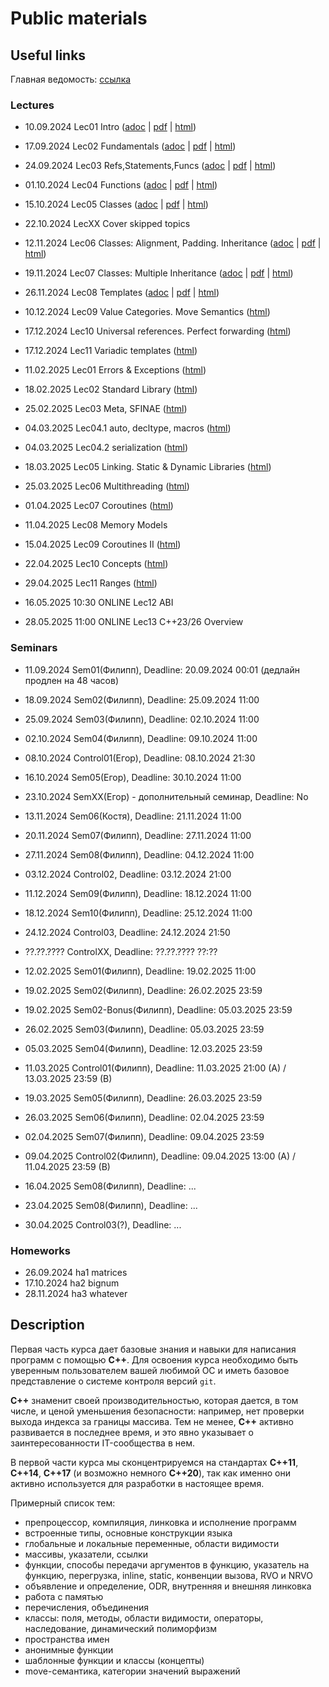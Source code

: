 # Public materials

## Useful links

Главная ведомость: [ссылка](https://docs.google.com/spreadsheets/d/1SvCU-OZ8IP7f32Tez5Olz0t2vpuykRampEqzcTDE-ro/edit)

### Lectures

- 10.09.2024 Lec01 Intro ([adoc](/lec-01-01/lec-01-01.adoc) | [pdf](/lec-01-01/lec-01-01.pdf) | [html](https://htmlpreview.github.io/?https://github.com/cpp-practice/moderncpp-course-2425-public/blob/main/lec-01-01/html/%D0%A1%2B%2B.html#/))
- 17.09.2024 Lec02 Fundamentals ([adoc](/lec-01-02/lec-01-02.adoc) | [pdf](/lec-01-02/lec-01-02.pdf) | [html](https://htmlpreview.github.io/?https://github.com/cpp-practice/moderncpp-course-2425-public/blob/main/lec-01-02/html/%D0%A1%2B%2B.html#/))
- 24.09.2024 Lec03 Refs,Statements,Funcs ([adoc](/lec-01-03/lec-01-03.adoc) | [pdf](/lec-01-03/lec-01-03.pdf) | [html](https://htmlpreview.github.io/?https://github.com/cpp-practice/moderncpp-course-2425-public/blob/main/lec-01-03/html/%D0%A1%2B%2B.html#/))
- 01.10.2024 Lec04 Functions ([adoc](/lec-01-04/lec-01-04.adoc) | [pdf](/lec-01-04/lec-01-04.pdf) | [html](https://htmlpreview.github.io/?https://github.com/cpp-practice/moderncpp-course-2425-public/blob/main/lec-01-04/html/%D0%A1%2B%2B.html#/))
- 15.10.2024 Lec05 Classes ([adoc](/lec-01-05/lec-01-05.adoc) | [pdf](/lec-01-05/lec-01-05.pdf) | [html](https://htmlpreview.github.io/?https://github.com/cpp-practice/moderncpp-course-2425-public/blob/main/lec-01-05/html/%D0%A1%2B%2B.html#/))
- 22.10.2024 LecXX Cover skipped topics
- 12.11.2024 Lec06 Classes: Alignment, Padding. Inheritance ([adoc](/lec-01-06/lec-01-06.adoc) | [pdf](/lec-01-06/lec-01-06.pdf) | [html](https://htmlpreview.github.io/?https://github.com/cpp-practice/moderncpp-course-2425-public/blob/main/lec-01-06/html/%D0%A1%2B%2B.html#/))
- 19.11.2024 Lec07 Classes: Multiple Inheritance ([adoc](/lec-01-07/lec-01-07.adoc) | [pdf](/lec-01-07/lec-01-07.pdf) | [html](https://htmlpreview.github.io/?https://github.com/cpp-practice/moderncpp-course-2425-public/blob/main/lec-01-07/html/%D0%A1%2B%2B.html#/))
- 26.11.2024 Lec08 Templates ([adoc](/lec-01-08/lec-01-08.adoc) | [pdf](/lec-01-08/lec-01-08.pdf) | [html](https://htmlpreview.github.io/?https://github.com/cpp-practice/moderncpp-course-2425-public/blob/main/lec-01-08/html/%D0%A1%2B%2B.html#/))
- 10.12.2024 Lec09 Value Categories. Move Semantics ([html](https://htmlpreview.github.io/?https://github.com/cpp-practice/moderncpp-course-2425-public/blob/main/lec-01-09/html/%D0%A1%2B%2B.html#/))
- 17.12.2024 Lec10 Universal references. Perfect forwarding ([html](https://htmlpreview.github.io/?https://github.com/cpp-practice/moderncpp-course-2425-public/blob/main/lec-01-10/html/%D0%A1%2B%2B.html#/))
- 17.12.2024 Lec11 Variadic templates ([html](https://htmlpreview.github.io/?https://github.com/cpp-practice/moderncpp-course-2425-public/blob/main/lec-01-11/html/%D0%A1%2B%2B.html#/))

- 11.02.2025 Lec01 Errors & Exceptions ([html](https://htmlpreview.github.io/?https://github.com/cpp-practice/moderncpp-course-2425-public/blob/main/lec-02-01/html/%D0%A1%2B%2B.html#/))
- 18.02.2025 Lec02 Standard Library ([html](https://htmlpreview.github.io/?https://github.com/cpp-practice/moderncpp-course-2425-public/blob/main/lec-02-02/html/%D0%A1%2B%2B.html#/))
- 25.02.2025 Lec03 Meta, SFINAE ([html](https://htmlpreview.github.io/?https://github.com/cpp-practice/moderncpp-course-2425-public/blob/main/lec-02-03/html/%D0%A1%2B%2B.html#/))
- 04.03.2025 Lec04.1 auto, decltype, macros ([html](https://htmlpreview.github.io/?https://github.com/cpp-practice/moderncpp-course-2425-public/blob/main/lec-02-04/part-01/html/%D0%A1%2B%2B.html#/))
- 04.03.2025 Lec04.2 serialization ([html](https://htmlpreview.github.io/?https://github.com/cpp-practice/moderncpp-course-2425-public/blob/main/lec-02-04/part-02/html/%D0%A1%2B%2B.html#/))
- 18.03.2025 Lec05 Linking. Static & Dynamic Libraries ([html](https://htmlpreview.github.io/?https://github.com/cpp-practice/moderncpp-course-2425-public/blob/main/lec-02-05/html/%D0%A1%2B%2B.html#/))
- 25.03.2025 Lec06 Multithreading ([html](https://htmlpreview.github.io/?https://github.com/cpp-practice/moderncpp-course-2425-public/blob/main/lec-02-06/html/%D0%A1%2B%2B.html#/))
- 01.04.2025 Lec07 Coroutines ([html](https://htmlpreview.github.io/?https://github.com/cpp-practice/moderncpp-course-2425-public/blob/main/lec-02-07/html/%D0%A1%2B%2B.html#/))
- 11.04.2025 Lec08 Memory Models
- 15.04.2025 Lec09 Coroutines II ([html](https://htmlpreview.github.io/?https://github.com/cpp-practice/moderncpp-course-2425-public/blob/main/lec-02-coro-2/html/%D0%A1%2B%2B.html#/))
- 22.04.2025 Lec10 Concepts ([html](https://htmlpreview.github.io/?https://github.com/cpp-practice/moderncpp-course-2425-public/blob/main/lec-02-10-concepts/html/%D0%A1%2B%2B.html#/))
- 29.04.2025 Lec11 Ranges ([html](https://htmlpreview.github.io/?https://github.com/cpp-practice/moderncpp-course-2425-public/blob/main/lec-02-11-ranges/html/%D0%A1%2B%2B.html#/))
- 16.05.2025 10:30 ONLINE Lec12 ABI
- 28.05.2025 11:00 ONLINE Lec13 C++23/26 Overview

### Seminars

- 11.09.2024 Sem01(Филипп), Deadline: 20.09.2024 00:01 (дедлайн продлен на 48 часов)
- 18.09.2024 Sem02(Филипп), Deadline: 25.09.2024 11:00
- 25.09.2024 Sem03(Филипп), Deadline: 02.10.2024 11:00
- 02.10.2024 Sem04(Филипп), Deadline: 09.10.2024 11:00
- 08.10.2024 Control01(Егор), Deadline: 08.10.2024 21:30
- 16.10.2024 Sem05(Егор), Deadline: 30.10.2024 11:00
- 23.10.2024 SemXX(Егор) - дополнительный семинар, Deadline: No
- 13.11.2024 Sem06(Костя), Deadline: 21.11.2024 11:00
- 20.11.2024 Sem07(Филипп), Deadline: 27.11.2024 11:00
- 27.11.2024 Sem08(Филипп), Deadline: 04.12.2024 11:00
- 03.12.2024 Control02, Deadline: 03.12.2024 21:00
- 11.12.2024 Sem09(Филипп), Deadline: 18.12.2024 11:00
- 18.12.2024 Sem10(Филипп), Deadline: 25.12.2024 11:00
- 24.12.2024 Control03, Deadline: 24.12.2024 21:50
- ??.??.???? ControlXX, Deadline: ??.??.???? ??:??


- 12.02.2025 Sem01(Филипп), Deadline: 19.02.2025 11:00
- 19.02.2025 Sem02(Филипп), Deadline: 26.02.2025 23:59
- 19.02.2025 Sem02-Bonus(Филипп), Deadline: 05.03.2025 23:59
- 26.02.2025 Sem03(Филипп), Deadline: 05.03.2025 23:59
- 05.03.2025 Sem04(Филипп), Deadline: 12.03.2025 23:59
- 11.03.2025 Control01(Филипп), Deadline: 11.03.2025 21:00 (A) / 13.03.2025 23:59 (B)
- 19.03.2025 Sem05(Филипп), Deadline: 26.03.2025 23:59
- 26.03.2025 Sem06(Филипп), Deadline: 02.04.2025 23:59
- 02.04.2025 Sem07(Филипп), Deadline: 09.04.2025 23:59
- 09.04.2025 Control02(Филипп), Deadline: 09.04.2025 13:00 (A) / 11.04.2025 23:59 (B)
- 16.04.2025 Sem08(Филипп), Deadline: ...
- 23.04.2025 Sem08(Филипп), Deadline: ...
- 30.04.2025 Control03(?), Deadline: ...


### Homeworks

- 26.09.2024 ha1 matrices
- 17.10.2024 ha2 bignum
- 28.11.2024 ha3 whatever

## Description

Первая часть курса дает базовые знания и навыки для написания программ с помощью **С++**. Для освоения курса необходимо быть уверенным пользователем вашей любимой ОС и иметь базовое представление о системе контроля версий `git`.

**C++** знаменит своей производительностью, которая дается, в том числе, и ценой уменьшения безопасности: например, нет проверки выхода индекса за границы массива. Тем не менее, **C++** активно развивается в последнее время, и это явно указывает о заинтересованности IT-сообщества в нем.

В первой части курса мы сконцентрируемся на стандартах **C++11**, **C++14**, **C++17** (и возможно немного **C++20**), так как именно они активно используется для разработки в настоящее время.

Примерный список тем:

 - препроцессор, компиляция, линковка и исполнение программ
 - встроенные типы, основные конструкции языка
 - глобальные и локальные переменные, области видимости
 - массивы, указатели, ссылки
 - функции, способы передачи аргументов в функцию, указатель на функцию, перегрузка, inline, static, конвенции вызова, RVO и NRVO
 - объявление и определение, ODR, внутренняя и внешняя линковка
 - работа с памятью
 - перечисления, объединения
 - классы: поля, методы, области видимости, операторы, наследование, динамический полиморфизм
 - пространства имен
 - анонимные функции
 - шаблонные функции и классы (концепты)
 - move-семантика, категории значений выражений

